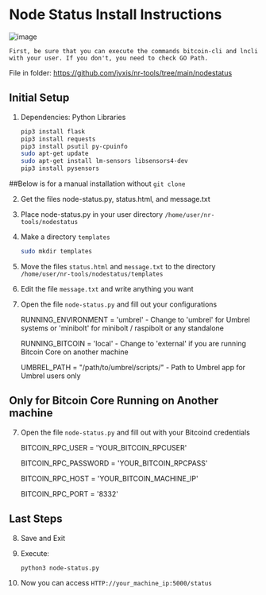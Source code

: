 # Node Status Install Instructions
![image](https://github.com/jvxis/minibolt/assets/108929149/a520ff0c-7de4-4489-9657-413312cb995f)

`First, be sure that you can execute the commands bitcoin-cli and lncli with your user. If you don't, you need to check GO Path.`

File in folder: https://github.com/jvxis/nr-tools/tree/main/nodestatus

## Initial Setup
1. Dependencies:
   Python Libraries
   ```bash
   pip3 install flask
   pip3 install requests
   pip3 install psutil py-cpuinfo
   sudo apt-get update
   sudo apt-get install lm-sensors libsensors4-dev
   pip3 install pysensors
   ```
##Below is for a manual installation without `git clone`

2. Get the files node-status.py, status.html, and message.txt

3. Place node-status.py in your user directory `/home/user/nr-tools/nodestatus`
   
4. Make a directory `templates`
   ```bash
   sudo mkdir templates
   ```
5. Move the files `status.html` and `message.txt` to the directory `/home/user/nr-tools/nodestatus/templates`

6. Edit the file `message.txt` and write anything you want
7. Open the file `node-status.py` and fill out your configurations
   
   RUNNING_ENVIRONMENT = 'umbrel'  - Change to 'umbrel' for Umbrel systems or 'minibolt' for minibolt / raspibolt or any standalone
   
   RUNNING_BITCOIN = 'local'  - Change to 'external' if you are running Bitcoin Core on another machine

   UMBREL_PATH = "/path/to/umbrel/scripts/"  - Path to Umbrel app for Umbrel users only

## Only for Bitcoin Core Running on Another machine
7. Open the file `node-status.py` and fill out with your Bitcoind credentials

   BITCOIN_RPC_USER = 'YOUR_BITCOIN_RPCUSER'

   BITCOIN_RPC_PASSWORD = 'YOUR_BITCOIN_RPCPASS'

   BITCOIN_RPC_HOST = 'YOUR_BITCOIN_MACHINE_IP'

   BITCOIN_RPC_PORT = '8332'

## Last Steps
8. Save and Exit

9. Execute:
   ```bash
   python3 node-status.py
   ```
10. Now you can access `HTTP://your_machine_ip:5000/status`
   
